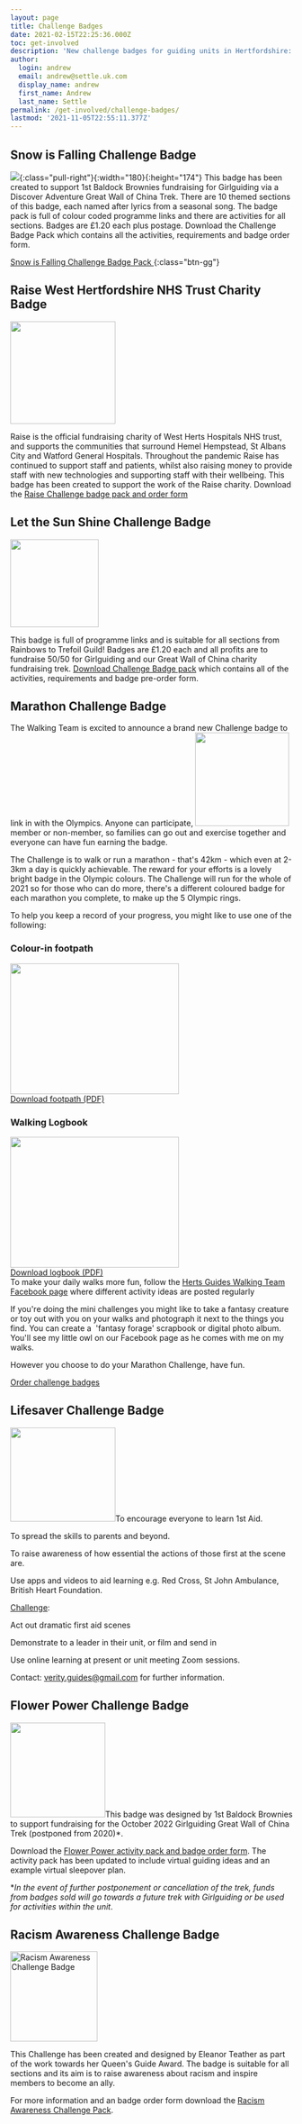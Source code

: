 ```yaml
---
layout: page
title: Challenge Badges
date: 2021-02-15T22:25:36.000Z
toc: get-involved
description: 'New challenge badges for guiding units in Hertfordshire: Let the Sun Shine, Marathon, Lifesaver, Flower Power and more.'
author:
  login: andrew
  email: andrew@settle.uk.com
  display_name: andrew
  first_name: Andrew
  last_name: Settle
permalink: /get-involved/challenge-badges/
lastmod: '2021-11-05T22:55:11.377Z'
---
```

## Snow is Falling Challenge Badge
![](/assets/images/2021/11/SnowFalling-180.jpg){:class="pull-right"}{:width="180}{:height="174"}
This badge has been created to support 1st Baldock Brownies fundraising for Girlguiding via a Discover Adventure Great Wall of China Trek.  There are 10 themed sections of this badge, each named after lyrics from a seasonal song.  The badge pack is full of colour coded programme links and there are activities for all sections.  Badges are £1.20 each plus postage.  Download the Challenge Badge Pack which contains all the activities, requirements and badge order form.

[Snow is Falling Challenge Badge Pack <i class="fa fa-download"></i>](/assets/docs/challenge-badge-snow-is-falling.pdf){:class="btn-gg"}

<div class="clearfix"></div>
<h2>Raise West Hertfordshire NHS Trust Charity Badge</h2>
  <img class=" wp-image-4195 alignleft" src="/wp-content/uploads/2021/04/Raise-Challenge-Badge.png" alt="" width="187" height="182" />

  Raise is the official fundraising charity of West Herts Hospitals NHS trust, and supports the communities that surround Hemel Hempstead, St Albans City and Watford General Hospitals. Throughout the pandemic Raise has continued to support staff and patients, whilst also raising money to provide staff with new technologies and supporting staff with their wellbeing. This badge has been created to support the work of the Raise charity. Download the <a href="/wp-content/uploads/2021/06/Raise-Challenge-badge.pdf">Raise Challenge badge pack and order form</a>
  <div class="clearfix"></div>
  <h2>Let the Sun Shine Challenge Badge</h2>
  <img class="wp-image-4191 alignright" src="/wp-content/uploads/2021/04/FullSizeRender-300x298.jpeg" alt="" width="157" height="156" />

  This badge is full of programme links and is suitable for all sections from Rainbows to Trefoil Guild! Badges are £1.20 each and all profits are to fundraise 50/50 for Girlguiding and our Great Wall of China charity fundraising trek. <a href="/wp-content/uploads/2021/04/Let-The-Sun-Shine-Challenge-Badge.pdf" target="_blank" rel="noopener">Download Challenge Badge pack</a> which contains all of the activities, requirements and badge pre-order form.
  
<div class="clearfix"></div>
  <h2 id="marathon">Marathon Challenge Badge</h2>
  The Walking Team is excited to announce a brand new Challenge badge to link in with the Olympics. Anyone can participate, <img class="wp-image-4024 alignright" src="/wp-content/uploads/2021/01/2021-Marathon-Challenge.jpg" alt="" width="167" height="166" />member or non-member, so families can go out and exercise together and everyone can have fun earning the badge.

  The Challenge is to walk or run a marathon - that's 42km - which even at 2-3km a day is quickly achievable. The reward for your efforts is a lovely bright badge in the Olympic colours. The Challenge will run for the whole of 2021 so for those who can do more, there's a different coloured badge for each marathon you complete, to make up the 5 Olympic rings.

  To help you keep a record of your progress, you might like to use one of the following:
  <div class="row">
  <div class="col-sm-6">
  <h3>Colour-in footpath</h3>
  <div><a href="/wp-content/uploads/2021/03/Marathon-Challenge-Colour-in-Footpath-v2.pdf"><img class="alignnone size-medium wp-image-4132" src="/wp-content/uploads/2021/03/Marathon-Challenge-Colour-in-Footpath-v2-300x232.jpg" alt="" width="300" height="232" /></a></div>
  <div><a class="btn-gg" href="/wp-content/uploads/2021/03/Marathon-Challenge-Colour-in-Footpath-v2.pdf"><i class="fa fa-download"></i> Download footpath (PDF)</a></div>
  </div>
  <div class="col-sm-6">
  <h3>Walking Logbook</h3>
  <div><a href="/wp-content/uploads/2021/03/Marathon-Challenge-Log-Book-v2.pdf"><img class="alignnone size-medium wp-image-4133" src="/wp-content/uploads/2021/03/Marathon-Challenge-Log-Book-v2-300x232.jpg" alt="" width="300" height="232" /></a></div>
  <div><a class="btn-gg" href="/wp-content/uploads/2021/03/Marathon-Challenge-Log-Book-v2.pdf"><i class="fa fa-download"></i> Download logbook (PDF)</a></div>
  </div>
  </div>
  To make your daily walks more fun, follow the <a href="https://www.facebook.com/hertsguideswalkingteam" target="_blank" rel="noopener">Herts Guides Walking Team Facebook page</a> where different activity ideas are posted regularly

  If you're doing the mini challenges you might like to take a fantasy creature or toy out with you on your walks and photograph it next to the things you find. You can create a  'fantasy forage' scrapbook or digital photo album. You'll see my little owl on our Facebook page as he comes with me on my walks.

  However you choose to do your Marathon Challenge, have fun.

  <a class="btn-gg" href="http://bit.ly/hertswalkingchallenge"><i class="fa fa-external-link"></i> Order challenge badges</a>
  <h2 id="lifesaver">Lifesaver Challenge Badge</h2>
  <img class="size-full wp-image-4021 alignleft" src="/wp-content/uploads/2021/01/Lifesaver-badge.png" alt="" width="187" height="167" />To encourage everyone to learn 1st Aid.

  To spread the skills to parents and beyond.

  To raise awareness of how essential the actions of those first at the scene are.

  Use apps and videos to aid learning e.g. Red Cross, St John Ambulance, British Heart Foundation.

  <span style="text-decoration: underline;">Challenge</span>:

  Act out dramatic first aid scenes

  Demonstrate to a leader in their unit, or film and send in

  Use online learning at present or unit meeting Zoom sessions.

  Contact: <a href="mailto:verity.guides@gmail.com" target="_blank" rel="noopener">verity.guides@gmail.com</a> for further information.
  <h2 id="flower">Flower Power Challenge Badge</h2>
  <img class=" wp-image-4020 alignleft" src="/wp-content/uploads/2021/01/Flower-Power-Badge-300x297.jpg" alt="" width="169" height="168" />This badge was designed by 1st Baldock Brownies to support fundraising for the October 2022 Girlguiding Great Wall of China Trek (postponed from 2020)*.

  Download the <a href="/wp-content/uploads/2021/06/Flower-Power-Badge-pack-and-order-form.pdf">Flower Power activity pack and badge order form</a>. The activity pack has been updated to include virtual guiding ideas and an example virtual sleepover plan.

  *<em>In the event of further postponement or cancellation of the trek, funds from badges sold will go towards a future trek with Girlguiding or be used for activities within the unit</em>.
  <h2 id="racismawareness">Racism Awareness Challenge Badge</h2>
  <img class="wp-image-3716 alignleft" src="/wp-content/uploads/2020/08/Racism_Awareness_Challenge-291x300.jpg" alt="Racism Awareness Challenge Badge" width="155" height="160" />

  This Challenge has been created and designed by Eleanor Teather as part of the work towards her Queen's Guide Award. The badge is suitable for all sections and its aim is to raise awareness about racism and inspire members to become an ally.

  For more information and an badge order form download the <a href="/wp-content/uploads/2021/05/Racism-Awareness-Challenge-pack.pdf">Racism Awareness Challenge Pack</a>.
